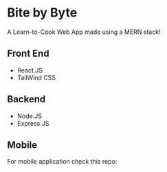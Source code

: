 # Bite by Byte
A Learn-to-Cook Web App made using a MERN stack!
## Front End
- React.JS
- TailWind CSS
## Backend
- Node.JS
- Express.JS
## Mobile
For mobile application check this repo: 

